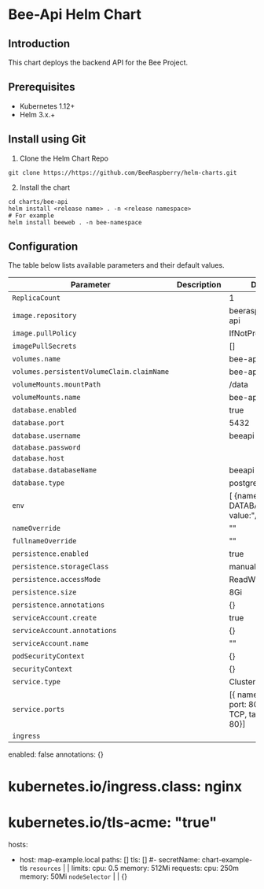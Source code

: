 # Bee-Api Helm Chart

## Introduction
This chart deploys the backend API for the Bee Project.

## Prerequisites

- Kubernetes 1.12+
- Helm 3.x.+

## Install using Git

1. Clone the Helm Chart Repo
```console
git clone https://https://github.com/BeeRaspberry/helm-charts.git
```

2. Install the chart
```console
cd charts/bee-api
helm install <release name> . -n <release namespace>
# For example
helm install beeweb . -n bee-namespace
```

## Configuration

The table below lists available parameters and their default values.

Parameter | Description | Default
--- | --- | ---
`ReplicaCount`| | 1
`image.repository` | | beeraspberry/bee-api
`image.pullPolicy` | | IfNotPresent
`imagePullSecrets` | | []
`volumes.name`     | | bee-api-volume
`volumes.persistentVolumeClaim.claimName` |  | bee-api-claim
`volumeMounts.mountPath` | | /data
`volumeMounts.name` | | bee-api-volume
`database.enabled` | | true
`database.port` | | 5432
`database.username` | | beeapi
`database.password` | |
`database.host` | |
`database.databaseName` | | beeapi
`database.type` | | postgresql
`env` | | [ {name: DATABASE_DIR, value:"/data"}]
`nameOverride` | | ""
`fullnameOverride` | | ""
`persistence.enabled` | | true
`persistence.storageClass` | | manual
`persistence.accessMode` | | ReadWriteOnce
`persistence.size` | | 8Gi
`persistence.annotations` | | {}
`serviceAccount.create` | | true
`serviceAccount.annotations` | | {}
`serviceAccount.name` | | ""
`podSecurityContext` | | {}
`securityContext` | | {}
`service.type` | | ClusterIP
`service.ports` | | [{ name: bee-api, port: 80, protocol: TCP, targetPort: 80}]
`ingress` | |
 enabled: false
 annotations: {}
 # kubernetes.io/ingress.class: nginx
 # kubernetes.io/tls-acme: "true"
 hosts:
   - host: map-example.local
     paths: []
 tls: []
  #- secretName: chart-example-tls
`resources` | |
 limits:
   cpu: 0.5
   memory: 512Mi
 requests:
   cpu: 250m
   memory: 50Mi
`nodeSelector` | | {}